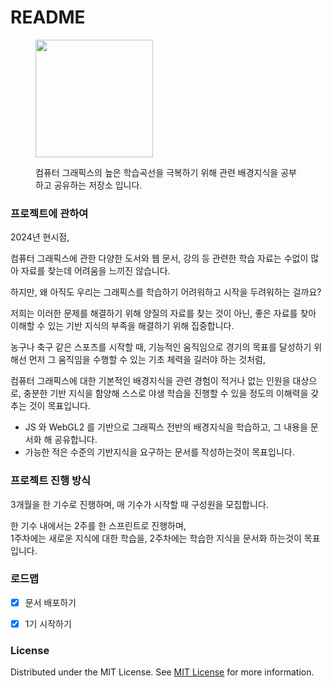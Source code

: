 # README

<figure><img src="https://avatars.githubusercontent.com/u/166593539?s=96&#x26;v=4" alt="" width="188"><figcaption><p>컴퓨터 그래픽스의 높은 학습곡선을 극복하기 위해 관련 배경지식을 공부하고 공유하는 저장소 입니다.</p></figcaption></figure>





### 프로젝트에 관하여

2024년 현시점,&#x20;

컴퓨터 그래픽스에 관한 다양한 도서와 웹 문서, 강의 등 관련한 학습 자료는 수없이 많아 자료를 찾는데 어려움을 느끼진 않습니다.&#x20;

하지만, 왜 아직도 우리는 그래픽스를 학습하기 어려워하고 시작을 두려워하는 걸까요?&#x20;

저희는 이러한 문제를 해결하기 위해 양질의 자료를 찾는 것이 아닌, 좋은 자료를 찾아 이해할 수 있는 기반 지식의 부족을 해결하기 위해 집중합니다.&#x20;

농구나 축구 같은 스포츠를 시작할 때, 기능적인 움직임으로 경기의 목표를 달성하기 위해선 먼저 그 움직임을 수행할 수 있는 기초 체력을 길러야 하는 것처럼,&#x20;

컴퓨터 그래픽스에 대한 기본적인 배경지식을 관련 경험이 적거나 없는 인원을 대상으로, 충분한 기반 지식을 함양해 스스로 야생 학습을 진행할 수 있을 정도의 이해력을 갖추는 것이 목표입니다.

* JS 와 WebGL2 를 기반으로 그래픽스 전반의 배경지식을 학습하고, 그 내용을 문서화 해 공유합니다.
* 가능한 적은 수준의 기반지식을 요구하는 문서를 작성하는것이 목표입니다.&#x20;

### 프로젝트 진행 방식

3개월을 한 기수로 진행하며, 매 기수가 시작할 때 구성원을 모집합니다.

한 기수 내에서는 2주를 한 스프린트로 진행하며,\
1주차에는 새로운 지식에 대한 학습을, 2주차에는 학습한 지식을 문서화 하는것이 목표입니다.



### 로드맵

* [x] 문서 배포하기
* [x] 1기 시작하기



### License

Distributed under the MIT License. See [MIT License](https://opensource.org/licenses/MIT) for more information.



